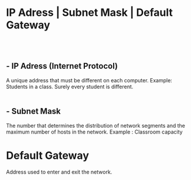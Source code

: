 # IP Adress | Subnet Mask | Default Gateway
<br>
<br>


## - IP Adress (Internet Protocol)
 A unique address that must be different on each computer. 
 Example: Students in a class. Surely every student is different.
 <br>
 <br>
 
## - Subnet Mask

The number that determines the distribution of network segments and the maximum number of hosts in the network. 
Example : Classroom capacity


# Default Gateway

Address used to enter and exit the network.
